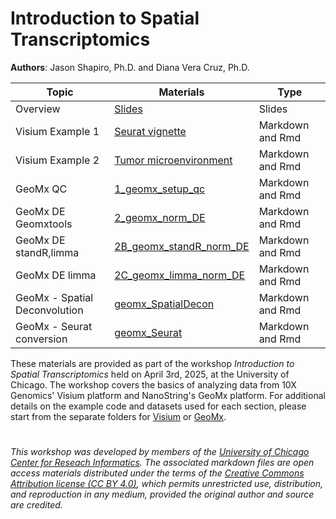 # Introduction to Spatial Transcriptomics

**Authors**: Jason Shapiro, Ph.D. and Diana Vera Cruz, Ph.D.


|Topic |Materials |Type |
|------|-----|------|
|Overview|[Slides](https://uchicago.box.com/s/al70n7ccu1ccfw3k6p5zahgcy1dh5h3m)|Slides|
|Visium Example 1|[Seurat vignette](Visium/scripts/Visium_Seuratv5.md)|Markdown and Rmd |
|Visium Example 2|[Tumor microenvironment](Visium/scripts/TME_Seuratv5.md)|Markdown and Rmd |
|GeoMx QC|[1_geomx_setup_qc](GeoMx/codes/1_geomx_setup_qc.md)|Markdown and Rmd |
|GeoMx DE Geomxtools|[2_geomx_norm_DE](GeoMx/codes/2_geomx_norm_DE.md)|Markdown and Rmd |
|GeoMx DE standR,limma|[2B_geomx_standR_norm_DE](GeoMx/codes/2B_geomx_standR_norm_DE.md)|Markdown and Rmd |
|GeoMx DE limma|[2C_geomx_limma_norm_DE](GeoMx/codes/2C_geomx_limma_norm_DE.md)| Markdown and Rmd|
|GeoMx - Spatial Deconvolution|[geomx_SpatialDecon](GeoMx/codes/geomx_SpatialDecon.md)|Markdown and Rmd |
|GeoMx - Seurat conversion|[geomx_Seurat](GeoMx/codes/geomx_Seurat.md)|Markdown and Rmd |


These materials are provided as part of the workshop *Introduction to Spatial Transcriptomics* held on April 3rd, 2025, at the University of Chicago. The workshop
covers the basics of analyzing data from 10X Genomics' Visium platform and NanoString's GeoMx platform. For additional details on the example code and datasets used for
each section, please start from the separate folders for [Visium](https://github.com/CRI-Biocore/Spatial-Transcriptomics-Workshop-2025/tree/main/Visium) or [GeoMx](https://github.com/CRI-Biocore/Spatial-Transcriptomics-Workshop-2025/tree/main/GeoMX).


#
*This workshop was developed by members of the [University of Chicago Center for Reseach Informatics](https://cri.uchicago.edu/bioinformatics/). The associated markdown files are open access materials distributed under the terms of the [Creative Commons Attribution license (CC BY 4.0)](https://creativecommons.org/licenses/by/4.0/), which permits unrestricted use, distribution, and reproduction in any medium, provided the original author and source are credited.*



